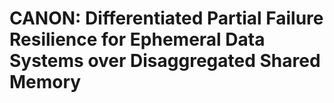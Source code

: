 # CANON: Differentiated Partial Failure Resilience for Ephemeral Data Systems over Disaggregated Shared Memory